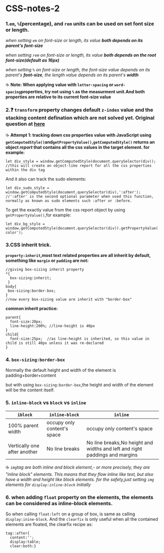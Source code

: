 # CSS-notes-2


### 1.`em`, `%`(percentage), and `rem` units can be used on set font size or length.

*when setting `em` on font-size or length, its value **both depends on its parent's font-size***

*when setting `rem` on font-size or length, its value **both depends on the root font-size(default as 16px)***

*when setting `%` on font-size or length, the font-size value depends on its parent's **font-size**, the length value depends on its parent's **width***

:coffee:
**Note: When applying value with `letter-spacing` or `word-spacing`properties, try not using `%` as the 
measurment unit.And both properties are relative to its current font-size value**

### 2.:question: `transform` property changes default `z-index` value and the stacking content defination which are not solved yet. Original question at [here](https://stackoverflow.com/questions/49064186/does-css-transform-changes-the-z-index-property?noredirect=1#comment85135673_49064186)

:coffee:
**Attempt 1: tracking down css properties value with JavaScript using `getComputedStyle()`and`getPropertyValue()`,`getComputedStyle()` returns an object *report* that contains all the css values in the target element. 
for example:**
```
let div_style = window.getComputedStyle(document.querySelector(div));
//this will create an object-like report for all the css properties within the div tag
```
And it also can track the sudo elements:
```
let div_sudo_style = window.getComputedStyle(document.querySelector(div),':after');
//':after' is the second optional parameter when used this function, normally as known as sudo elements such :after or :before.
```
To get the exactly value from the css report object by using `getPropertyValue()`,for example:
```
let div_bg_style = window.getComputedStyle(document.querySelector(div)).getPropertyValue('background-color');
```
### 3.CSS inherit trick.
**`property:inherit`,most text related properties are all inherit by default, something like `margin` or `padding` are not:**
```
//giving box-sizing inherit property
*{
  box-sizing:inherit;
 }
body{
 box-sizing:border-box;
}
//now every box-sizing value are inherit with "border-box"
```

**common inherit practice:**
```
parent{
  font-size:20px;
  line-height:200%; //line-height is 40px
}
child{
  font-size:25px;  //as line-height is inherited, so this value in child is still 40px unless it was re-declared
}
```
### 4. `box-sizing:border-box`

Normally the default height and width of the element is padding+border+content

but with using `box-sizing:border-box`,the height and width of the element will be the content itself.

### 5. `inline-block` vs `block` vs `inline`

`iblock` | `inline-block`|`inline`|
-----------------|--------|--------|
100% parent width|occupy only content's space|occupy only content's space|
Vertically one after another|No line breaks|No line breaks,No height and widths and left and right paddings and margins|

:coffee: *`img`tag are both inline and block element,- or more precisely, they are "inline block" elements. This means that they flow inline like text, but also have a width and height like block elements. for the safety,just setting `img` elements for `display:inline-block` initially*

### 6. when adding `float` property on the elements, the elements can be considered as inline-block elements. 

So when calling `float:left` on a group of box, is same as calling `display:inine-block`. And the `clearfix` is only useful when all the contained elements are floated, the clearfix recipe as:

```
tag::after{
  content:'';
  display:table;
  clear:both:}
```

